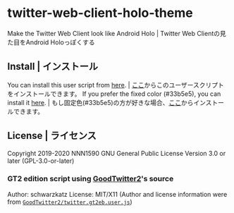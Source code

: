 # twitter-web-client-holo-theme
Make the Twitter Web Client look like Android Holo | Twitter Web Clientの見た目をAndroid Holoっぽくする

## Install | インストール
You can install this user script from [here](https://github.com/nnn1590/twitter-web-client-holo-theme/raw/master/twitter-web-client-holo-theme.user.js). | [ここ](https://github.com/nnn1590/twitter-web-client-holo-theme/raw/master/twitter-web-client-holo-theme.user.js)からこのユーザースクリプトをインストールできます。
If you prefer the fixed color (#33b5e5), you can install it [here](https://github.com/nnn1590/twitter-web-client-holo-theme/raw/master/twitter-web-client-holo-theme-fixed-color.user.js). | もし固定色(#33b5e5)の方が好きな場合、[ここ](https://github.com/nnn1590/twitter-web-client-holo-theme/raw/master/twitter-web-client-holo-theme-fixed-color.user.js)からインストールできます。

## License | ライセンス
Copyright 2019-2020 NNN1590
GNU General Public License Version 3.0 or later (GPL-3.0-or-later)

### GT2 edition script using [GoodTwitter2](https://github.com/Bl4Cc4t/GoodTwitter2)'s source
Author: schwarzkatz
License: MIT/X11
(Author and license information were from [`GoodTwitter2/twitter.gt2eb.user.js`](https://github.com/Bl4Cc4t/GoodTwitter2/blob/master/twitter.gt2eb.user.js))
